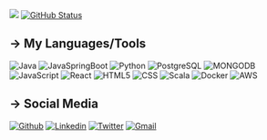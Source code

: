 <a href="https://github.com/Alireza-rahnama"><img src="https://github-readme-stats.vercel.app/api/top-langs/?username=Alireza-rahnama&theme=tokyonight&exclude_repo"/></a>&nbsp;[![GitHub Status](https://github-readme-stats.vercel.app/api?username=Alireza-rahnama&&show_icons=true&theme=tokyonight&line_height=27&&hide=contribs)](https://maxbase.org)


## → My Languages/Tools
![Java](https://img.shields.io/badge/java-ED8B00?style=for-the-badge&logo=Java&logoColor=white)
![JavaSpringBoot](https://img.shields.io/badge/Spring_Boot-green?style=for-the-badge&logo=springboot&logoColor=white)
![Python](https://img.shields.io/badge/-Python-4B8BBE?style=for-the-badge&logo=python&logoColor=yellow)
![PostgreSQL](https://img.shields.io/badge/PostgreSQL-316192?style=for-the-badge&logo=postgresql&logoColor=white)
![MONGODB](https://img.shields.io/badge/-MONGODB-white?style=for-the-badge&logo=MONGODB&logoColor=green)
![JavaScript](https://img.shields.io/badge/-JavaScript-yellow?style=for-the-badge&logo=javaScript&logoColor=white)
![React](https://img.shields.io/badge/React-20232A?style=for-the-badge&logo=react&logoColor=61DAFB)
![HTML5](https://img.shields.io/badge/-HTML5-red?style=for-the-badge&logo=html5&logoColor=white)
![CSS](https://img.shields.io/badge/-CSS3-4B8BBE?style=for-the-badge&logo=CSS3&logoColor=white)
![Scala](https://img.shields.io/badge/-Scala-white?style=for-the-badge&logo=scala&logoColor=red)
![Docker](https://img.shields.io/badge/Docker-2CA5E0?style=for-the-badge&logo=docker&logoColor=white)
![AWS](https://img.shields.io/badge/Amazon_AWS-232F3E?style=for-the-badge&logo=amazon-aws&logoColor=orange)


## → Social Media 
[![Github](https://img.shields.io/badge/GitHub-white?style=flat&logo=github&logoColor=black)](https://github.com/alireza-rahnama)
[![Linkedin](https://img.shields.io/badge/LinkedIn-0077B5?style=flat&logo=linkedin&logoColor=white)](https://www.linkedin.com/in/alirezarahnama-dev/)
[![Twitter](https://img.shields.io/badge/Twitter-1DA1F2?style=flat&logo=twitter&logoColor=white)](https://twitter.com/AlirezaRahnam17)
[![Gmail](https://img.shields.io/badge/Gmail-D14836?style=flat&logo=gmail&logoColor=white)](mailto:alirezarm@mun.ca)

